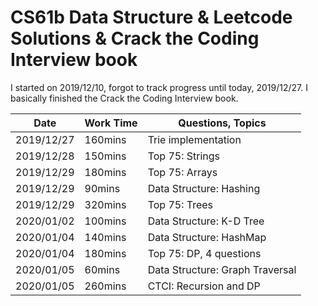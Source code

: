 # CS61b Data Structure & Leetcode Solutions & Crack the Coding Interview book


I started on 2019/12/10, forgot to track progress until today, 2019/12/27. I basically finished the Crack the Coding Interview book.


| Date       | Work Time | Questions, Topics               |
| ---------- | --------- | ------------------------------- |
| 2019/12/27 | 160mins   | Trie implementation             |
| 2019/12/28 | 150mins   | Top 75: Strings                 |
| 2019/12/29 | 180mins   | Top 75: Arrays                  |
| 2019/12/29 | 90mins    | Data Structure: Hashing         |
| 2019/12/29 | 320mins   | Top 75: Trees                   |
| 2020/01/02 | 100mins   | Data Structure: K-D Tree        |
| 2020/01/04 | 140mins   | Data Structure: HashMap         |
| 2020/01/04 | 180mins   | Top 75: DP, 4 questions         |
| 2020/01/05 | 60mins    | Data Structure: Graph Traversal |
| 2020/01/05 | 260mins   | CTCI: Recursion and DP          |






